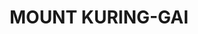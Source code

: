 ---
lastmod: '2025-04-06T06:05:20+00:00'
latitude: -33.658174
layout: suburb
longitude: 151.143563
postcode: '2080'
state: NSW
title: MOUNT KURING-GAI
url: /nsw/mount-kuring-gai/
---